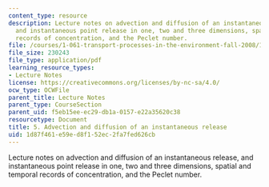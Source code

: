 ```yaml
---
content_type: resource
description: Lecture notes on advection and diffusion of an instantaneous release,
  and instantaneous point release in one, two and three dimensions, spatial and temporal
  records of concentration, and the Peclet number.
file: /courses/1-061-transport-processes-in-the-environment-fall-2008/1d87f461e59ed8f152ec2fa7fed626cb_advection.pdf
file_size: 230243
file_type: application/pdf
learning_resource_types:
- Lecture Notes
license: https://creativecommons.org/licenses/by-nc-sa/4.0/
ocw_type: OCWFile
parent_title: Lecture Notes
parent_type: CourseSection
parent_uid: f5eb15ee-ec29-db1a-0157-e22a35620c38
resourcetype: Document
title: 5. Advection and diffusion of an instantaneous release
uid: 1d87f461-e59e-d8f1-52ec-2fa7fed626cb
---
```

Lecture notes on advection and diffusion of an instantaneous release, and instantaneous point release in one, two and three dimensions, spatial and temporal records of concentration, and the Peclet number.